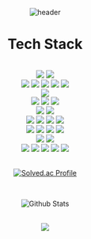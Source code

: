 <div align='center'>

![header](https://capsule-render.vercel.app/api?type=waving&color=auto&height=165&section=header&text=DongJun%20Kim&fontSize=80&fontAlign=60)
  
# Tech Stack
<br/>
<div>
  <img src="https://img.shields.io/badge/java-FF5A00?style=for-the-badge&logo=Java&logoColor=white">
  <img src="https://img.shields.io/badge/gradle-02303A?style=for-the-badge&logo=gradle&logoColor=white">
  <br/>
  <img src="https://img.shields.io/badge/spring-6DB33F?style=for-the-badge&logo=springboot&logoColor=black">
  <img src="https://img.shields.io/badge/spring security-6DB33F?style=for-the-badge&logo=springsecurity&logoColor=black">
  <img src="https://img.shields.io/badge/jwt-6DB33F?style=for-the-badge&logo=jwt&logoColor=white">
  <img src="https://img.shields.io/badge/oauth2-6DB33F?style=for-the-badge&logo=oauth2&logoColor=white">
  <img src="https://img.shields.io/badge/junit5-25A162?style=for-the-badge&logo=junit5&logoColor=black">
  <br/>
  <img src="https://img.shields.io/badge/swagger-85EA2D?style=for-the-badge&logo=swagger&logoColor=black">
  <br/>
  <img src="https://img.shields.io/badge/mybatis-4479A1?style=for-the-badge&logo=mybatis&logoColor=white">
  <img src="https://img.shields.io/badge/jpa-4479A1?style=for-the-badge&logo=jpa&logoColor=black">
  <img src="https://img.shields.io/badge/querydsl-4479A1?style=for-the-badge&logo=querydsl&logoColor=black">
  <br/>
  <img src="https://img.shields.io/badge/mysql-4479A1?style=for-the-badge&logo=mysql&logoColor=white">
  <img src="https://img.shields.io/badge/redis-DC382D?style=for-the-badge&logo=redis&logoColor=white">
  <br/>
  <img src="https://img.shields.io/badge/github actions-2088FF?style=for-the-badge&logo=githubactions&logoColor=white">
  <img src="https://img.shields.io/badge/github-181717?style=for-the-badge&logo=github&logoColor=white">
  <img src="https://img.shields.io/badge/docker-2496ED?style=for-the-badge&logo=docker&logoColor=white">
  <img src="https://img.shields.io/badge/docker compose-2496ED?style=for-the-badge&logo=docker&logoColor=white">
  <br/>
  <img src="https://img.shields.io/badge/ubuntu-E95420?style=for-the-badge&logo=ubuntu&logoColor=black">
  <img src="https://img.shields.io/badge/aws ec2-232F3E?style=for-the-badge&logo=amazonec2&logoColor=white">
  <img src="https://img.shields.io/badge/aws rds-232F3E?style=for-the-badge&logo=amazonrds&logoColor=white">
  <img src="https://img.shields.io/badge/aws ecs-232F3E?style=for-the-badge&logo=amazonecs&logoColor=white">
  <br/>
  <img src="https://img.shields.io/badge/apache tomcat-F8DC75?style=for-the-badge&logo=apachetomcat&logoColor=white">
  <img src="https://img.shields.io/badge/nginx-009639?style=for-the-badge&logo=nginx&logoColor=white">
  <br/>
  <img src="https://img.shields.io/badge/notion-000000?style=for-the-badge&logo=notion&logoColor=white">
  <img src="https://img.shields.io/badge/jira-0052CC?style=for-the-badge&logo=jira&logoColor=white">
  <img src="https://img.shields.io/badge/slack-4A154B?style=for-the-badge&logo=slack&logoColor=white">
  <img src="https://img.shields.io/badge/intellij-000000?style=for-the-badge&logo=intellijidea&logoColor=white">
  <img src="https://img.shields.io/badge/postman-FF6C37?style=for-the-badge&logo=postman&logoColor=black">
</div>

<br/>
  
[![Solved.ac Profile](http://mazassumnida.wtf/api/v2/generate_badge?boj=rlaehdwns99)](https://solved.ac/rlaehdwns99/)

<br/>

![Github Stats](https://github-readme-streak-stats.herokuapp.com/?user=Kim-Dong-Jun99&theme=vue&hide_border=false&fire=red&sideNums=red)

<br/>
  
<img src="https://github-profile-summary-cards.vercel.app/api/cards/profile-details?username=Kim-Dong-Jun99&theme=vue" />

</div>


